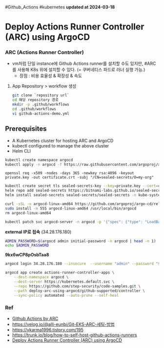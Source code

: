 #Github_Actions #kubernetes 
**updated at 2024-03-18**
# Deploy Actions Runner Controller (ARC) using ArgoCD
### ARC (**A**ctions **R**unner **C**ontroller)
- vm처럼 단일 instance에 Github Actions runner를 설치할 수도 있지만, #ARC 를 사용해 K8s 위에 설치할 수 있다. (= 쿠버네티스 파드로 러너 실행 가능.)
	- 장점 : 비용 효율성 & 확장성 & 속도

1. App Repository > workflow 생성 
	```bash
	git clone `repository url`
	cd 해당 repository 경로
	mkdir -p .github/workflows
    cd .github/workflows
	vi github-actions-demo.yml
	```
## Prerequisites
- A Kubernetes cluster for hosting ARC and ArgoCD
- kubectl configured to manage the above cluster
- Helm CLI

```bash
kubectl create namespace argocd
kubectl apply -n argocd -f https://raw.githubusercontent.com/argoproj/argo-cd/stable/manifests/install.yaml
```
```
openssl req -x509 -nodes -days 365 -newkey rsa:4096 -keyout private.key -out certificate.crt -subj "/CN=sealed-secrets/O=my-org"
```
```bash
kubectl create secret tls sealed-secrets-key --key=private.key --cert=certificate.crt -n kube-system 
helm repo add sealed-secrets https://bitnami-labs.github.io/sealed-secrets  \
helm install sealed-secrets sealed-secrets/sealed-secrets -n kube-system --set secretName=sealed-secrets-key --atomic
```
```bash
curl -sSL -o argocd-linux-amd64 https://github.com/argoproj/argo-cd/releases/latest/download/argocd-linux-amd64  
sudo install -m 555 argocd-linux-amd64 /usr/local/bin/argocd  
rm argocd-linux-amd64
```
```bash
kubectl patch svc argocd-server -n argocd -p '{"spec": {"type": "LoadBalancer"}}'
```
**external IP로 접속** (34.28.176.180)

```bash
ADMIN_PASSWORD=$(argocd admin initial-password -n argocd | head -n 1)
echo $ADMIN_PASSWORD
```
**9kx6wCP8pOsbTaa8**

```bash
argocd login 34.28.176.180 --insecure  --username "admin" --password "${ADMIN_PASSWORD}"
```
```bash
argocd app create actions-runner-controller-apps \
    --dest-namespace argocd \
    --dest-server https://kubernetes.default.svc \
    --repo https://github.com/step-security/code-samples.git \
    --path deploy-arc-using-argocd/github-supported/controller \
    --sync-policy automated --auto-prune --self-heal
```


### Ref
- [Github Actions by ARC](https://tech.buzzvil.com/blog/%EC%BF%A0%EB%B2%84%EB%84%A4%ED%8B%B0%EC%8A%A4%EC%97%90%EA%B2%8C-github-actions-%EC%84%A4%EC%B9%98%EC%97%90-%EB%8C%80%ED%95%B4-%EB%AC%BB%EB%8B%A4/)
- https://velog.io/@alli-eunbi/Git-EKS-ARC-세팅-방법
- https://ykarma1996.tistory.com/195
- https://trunk.io/blog/how-to-self-host-github-actions-runners
- [Deploy Actions Runner Controller (ARC) using ArgoCD](https://www.stepsecurity.io/blog/deploy-actions-runner-controller-using-argocd)